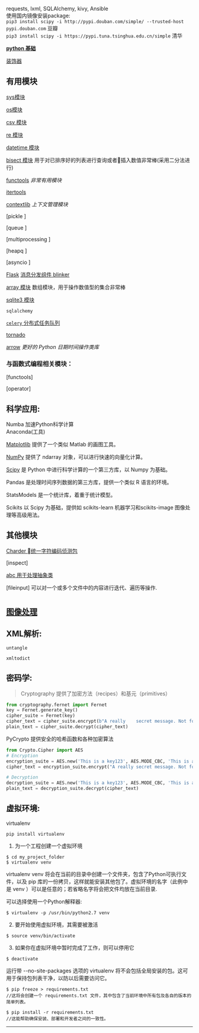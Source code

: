 requests, lxml, SQLAlchemy, kivy, Ansible  
使用国内镜像安装package:         
`pip3 install scipy -i http://pypi.douban.com/simple/ --trusted-host pypi.douban.com` 豆瓣    
`pip3 install scipy -i https://pypi.tuna.tsinghua.edu.cn/simple` 清华

[**python 基础**](./python_base.md)

[装饰器](./装饰器.md)

## 有用模块
[sys模块](./sys.md)

[os模块](./os.md)

[csv 模块](./csv.md)

[re 模块](./re.md)

[datetime 模块](./datetime.md)

[bisect 模块](./bisect.md)  用于对已排序好的列表进行查询或者插入数值非常棒(采用二分法进行)

[functools](./functools.md) *非常有用模块*

[itertools](./itertools.md)

[contextlib](./contextlib.md) *上下文管理模块*

[pickle ]

[queue ]

[multiprocessing ]

[heapq ]

[asyncio ]

[Flask](./Flask.md)
[消息分发组件 blinker](http://pythonhosted.org/blinker/)

[array 模块](./array.md) 数组模块，用于操作数值型的集合非常棒

[sqlite3 模块](./sqlite3.md)

`sqlalchemy`

[`celery` 分布式任务队列](http://docs.jinkan.org/docs/celery/)

[tornado](http://www.tornadoweb.cn/documentation)

[arrow](https://github.com/crsmithdev/arrow) *更好的 Python 日期时间操作类库*

### 与函数式编程相关模块：
[functools]

[operator]

## 科学应用:     
   
Numba 加速Python科学计算  
Anaconda(工具) 

[Matplotlib](./matplotlib.md) 提供了一个类似 Matlab 的画图工具。

[NumPy](./numpy.md) 提供了 ndarray 对象，可以进行快速的向量化计算。

[Scipy](./scipy.md) 是 Python 中进行科学计算的一个第三方库，以 Numpy 为基础。

Pandas 是处理时间序列数据的第三方库，提供一个类似 R 语言的环境。

StatsModels 是一个统计库，着重于统计模型。

Scikits 以 Scipy 为基础，提供如 scikits-learn 机器学习和scikits-image 图像处理等高级用法。

## 其他模块
[Charder 统一字符编码侦测包](https://pypi.python.org/pypi/chardet)

[inspect]

[abc 用于处理抽象类](./abc.md)

[fileinput] 可以对一个或多个文件中的内容进行迭代、遍历等操作.

#

## [图像处理](./图像处理.md)    



## XML解析:  

    untangle

    xmltodict

## 密码学:    
> Cryptography 提供了加密方法（recipes）和基元（primitives）    
```python
from cryptography.fernet import Fernet  
key = Fernet.generate_key() 
cipher_suite = Fernet(key)  
cipher_text = cipher_suite.encrypt(b"A really    secret message. Not for prying eyes.")
plain_text = cipher_suite.decrypt(cipher_text)  
```

PyCrypto 提供安全的哈希函数和各种加密算法   
```python
from Crypto.Cipher import AES
# Encryption
encryption_suite = AES.new('This is a key123', AES.MODE_CBC, 'This is an IV456')
cipher_text = encryption_suite.encrypt("A really secret message. Not for prying eyes.")

# Decryption
decryption_suite = AES.new('This is a key123', AES.MODE_CBC, 'This is an IV456')
plain_text = decryption_suite.decrypt(cipher_text)
```

## 虚拟环境:    
virtualenv          

`pip install virtualenv`    

1. 为一个工程创建一个虚拟环境    
```
$ cd my_project_folder          
$ virtualenv venv
```

virtualenv venv 将会在当前的目录中创建一个文件夹，包含了Python可执行文件，以及 pip 库的一份拷贝，这样就能安装其他包了。虚拟环境的名字（此例中是 venv ）可以是任意的；若省略名字将会把文件均放在当前目录.   

可以选择使用一个Python解释器:  
```
$ virtualenv -p /usr/bin/python2.7 venv
```
2. 要开始使用虚拟环境，其需要被激活 
```
$ source venv/bin/activate
```
3. 如果你在虚拟环境中暂时完成了工作，则可以停用它  
```
$ deactivate
```

运行带 --no-site-packages 选项的 virtualenv 将不会包括全局安装的包。这可用于保持包列表干净，以防以后需要访问它。

```
$ pip freeze > requirements.txt
//这将会创建一个 requirements.txt 文件，其中包含了当前环境中所有包及各自的版本的简单列表。

$ pip install -r requirements.txt
//这能帮助确保安装、部署和开发者之间的一致性。
```

---------

